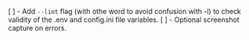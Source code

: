 [ ] - Add `--lint` flag (with othe word to avoid confusion with -l) to check validity of the .env and config.ini file variables.
[ ] - Optional screenshot capture on errors.